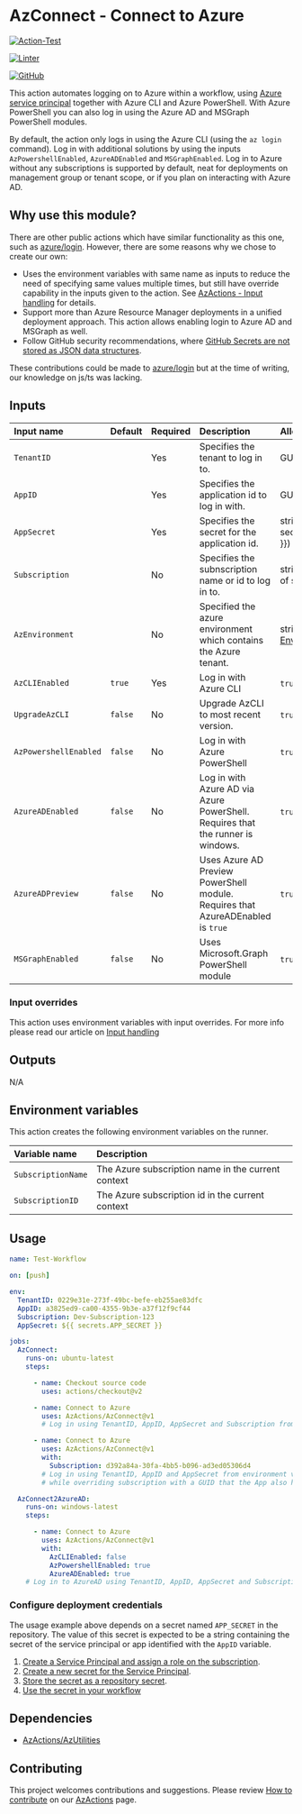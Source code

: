 # AzConnect - Connect to Azure

[![Action-Test](https://github.com/AzActions/AzConnect/actions/workflows/Action-Test.yml/badge.svg)](https://github.com/AzActions/AzConnect/actions/workflows/Action-Test.yml)

[![Linter](https://github.com/AzActions/AzConnect/workflows/Linter/badge.svg)](https://github.com/AzActions/AzConnect/actions/workflows/Linter.yml)

[![GitHub](https://img.shields.io/github/license/AzActions/AzConnect)](LICENSE)

This action automates logging on to Azure within a workflow, using [Azure service principal](https://docs.microsoft.com/azure/active-directory/develop/app-objects-and-service-principals)
together with Azure CLI and Azure PowerShell. With Azure PowerShell you can also log in using the Azure AD and MSGraph PowerShell modules.

By default, the action only logs in using the Azure CLI (using the `az login` command).
Log in with additional solutions by using the inputs `AzPowershellEnabled`, `AzureADEnabled` and `MSGraphEnabled`.
Log in to Azure without any subscriptions is supported by default, neat for deployments on management group or tenant scope, or if you plan on interacting with Azure AD.

## Why use this module?

There are other public actions which have similar functionality as this one, such as [azure/login](https://github.com/azure/login).
However, there are some reasons why we chose to create our own:

- Uses the environment variables with same name as inputs to reduce the need of specifying same values multiple times, but still have override capability in the inputs given to the action.
  See [AzActions - Input handling](https://github.com/AzActions/AzActions#input-handling) for details.
- Support more than Azure Resource Manager deployments in a unified deployment approach. This action allows enabling login to Azure AD and MSGraph as well.
- Follow GitHub security recommendations, where [GitHub Secrets are not stored as JSON data structures](https://docs.github.com/en/actions/reference/encrypted-secrets#naming-your-secrets).

These contributions could be made to [azure/login](https://github.com/azure/login) but at the time of writing, our knowledge on js/ts was lacking.

## Inputs

| Input name            | Default | Required | Description                                                                     | Allowed values                                                                                   |
| :-------------------- | :------ | :------- | :------------------------------------------------------------------------------ | :----------------------------------------------------------------------------------------------- |
| `TenantID`            |         | Yes      | Specifies the tenant to log in to.                                              | GUID                                                                                             |
| `AppID`               |         | Yes      | Specifies the application id to log in with.                                    | GUID                                                                                             |
| `AppSecret`           |         | Yes      | Specifies the secret for the application id.                                    | string (use ${{ secrets.APP_SECRET }})                                                           |
| `Subscription`        |         | No       | Specifies the subnscription name or id to log in to.                            | string (GUID or name of subscription)                                                            |
| `AzEnvironment`       |         | No       | Specified the azure environment which contains the Azure tenant.                | string, [Azure Environments](https://docs.microsoft.com/en-us/cli/azure/manage-clouds-azure-cli) |
| `AzCLIEnabled`        | `true`  | Yes      | Log in with Azure CLI                                                           | `true`/`false`                                                                                   |
| `UpgradeAzCLI`        | `false` | No       | Upgrade AzCLI to most recent version.                                           | `true`/`false`                                                                                   |
| `AzPowershellEnabled` | `false` | No       | Log in with Azure PowerShell                                                    | `true`/`false`                                                                                   |
| `AzureADEnabled`      | `false` | No       | Log in with Azure AD via Azure PowerShell. Requires that the runner is windows. | `true`/`false`                                                                                   |
| `AzureADPreview`      | `false` | No       | Uses Azure AD Preview PowerShell module. Requires that AzureADEnabled is `true` | `true`/`false`                                                                                   |
| `MSGraphEnabled`      | `false` | No       | Uses Microsoft.Graph PowerShell module                                          | `true`/`false`                                                                                   |

### Input overrides

This action uses environment variables with input overrides. For more info please read our article on [Input handling](https://github.com/AzActions/AzActions#input-handling)

## Outputs

N/A

## Environment variables

This action creates the following environment variables on the runner.

| Variable name      | Description                                        |
| :----------------- | :------------------------------------------------- |
| `SubscriptionName` | The Azure subscription name in the current context |
| `SubscriptionID`   | The Azure subscription id in the current context   |

## Usage

```yaml
name: Test-Workflow

on: [push]

env:
  TenantID: 0229e31e-273f-49bc-befe-eb255ae83dfc
  AppID: a3825ed9-ca00-4355-9b3e-a37f12f9cf44
  Subscription: Dev-Subscription-123
  AppSecret: ${{ secrets.APP_SECRET }}

jobs:
  AzConnect:
    runs-on: ubuntu-latest
    steps:

      - name: Checkout source code
        uses: actions/checkout@v2

      - name: Connect to Azure
        uses: AzActions/AzConnect@v1
        # Log in using TenantID, AppID, AppSecret and Subscription from environment variables.

      - name: Connect to Azure
        uses: AzActions/AzConnect@v1
        with:
          Subscription: d392a84a-30fa-4bb5-b096-ad3ed05306d4
        # Log in using TenantID, AppID and AppSecret from environment variables,
        # while overriding subscription with a GUID that the App also has access to.

  AzConnect2AzureAD:
    runs-on: windows-latest
    steps:

      - name: Connect to Azure
        uses: AzActions/AzConnect@v1
        with:
          AzCLIEnabled: false
          AzPowershellEnabled: true
          AzureADEnabled: true
    # Log in to AzureAD using TenantID, AppID, AppSecret and Subscription from environment variables.

```

### Configure deployment credentials

The usage example above depends on a secret named `APP_SECRET` in the repository.
The value of this secret is expected to be a string containing the secret of the service principal or app identified with the `AppID` variable.

1. [Create a Service Principal and assign a role on the subscription](https://docs.microsoft.com/en-us/azure/active-directory/develop/howto-create-service-principal-portal).
2. [Create a new secret for the Service Principal](https://docs.microsoft.com/en-us/azure/active-directory/develop/howto-create-service-principal-portal#option-2-create-a-new-application-secret).
3. [Store the secret as a repository secret](https://docs.github.com/en/actions/reference/encrypted-secrets#creating-encrypted-secrets-for-a-repository).
4. [Use the secret in your workflow](https://docs.github.com/en/actions/reference/encrypted-secrets#using-encrypted-secrets-in-a-workflow)

## Dependencies

- [AzActions/AzUtilities](https://www.github.com/AzActions/AzUtilities)

## Contributing

This project welcomes contributions and suggestions. Please review [How to contribute](https://github.com/AzActions/AzActions#how-to-contibute) on our [AzActions](https://github.com/AzActions/AzActions) page.
